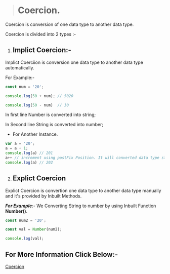 > # Coercion.
Coercion is conversion of one data type to another data type.

Coercion is divided into 2 types :-

1. ## Implict Coercion:-
Implict Coerciion is conversion one data type to another data type automatically.
    
For Example:-
```javascript
const num = '20';

console.log(50 + num); // 5020

console.log(50 - num)  // 30

```
In first line Number is converted into string;

In Second line String is converted into number;

* For Another Instance.
```javascript
var a = '20';
a = a + 1; 
console.log(a) // 201
a++ // increment using postFix Position. It will converted data type string to number.
console.log(a) // 202 

```
2. ## Explict Coercion
Explict Coercion is convertion one data type to another data type manually and it's provided by Inbuilt Methods.

___For Example___:- We Converting String to number by using Inbuilt Function __Number()__.

```javascript
const num2 = '20';

const val = Number(num2);

console.log(val);

```

## For More Information Click Below:-
[Coercion](../JS/Coercion/)


